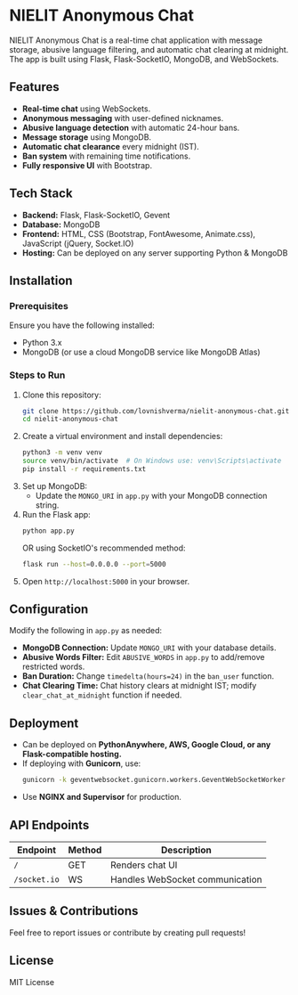 # NIELIT Anonymous Chat

NIELIT Anonymous Chat is a real-time chat application with message storage, abusive language filtering, and automatic chat clearing at midnight. The app is built using Flask, Flask-SocketIO, MongoDB, and WebSockets.

## Features
- **Real-time chat** using WebSockets.
- **Anonymous messaging** with user-defined nicknames.
- **Abusive language detection** with automatic 24-hour bans.
- **Message storage** using MongoDB.
- **Automatic chat clearance** every midnight (IST).
- **Ban system** with remaining time notifications.
- **Fully responsive UI** with Bootstrap.

## Tech Stack
- **Backend:** Flask, Flask-SocketIO, Gevent
- **Database:** MongoDB
- **Frontend:** HTML, CSS (Bootstrap, FontAwesome, Animate.css), JavaScript (jQuery, Socket.IO)
- **Hosting:** Can be deployed on any server supporting Python & MongoDB

## Installation
### Prerequisites
Ensure you have the following installed:
- Python 3.x
- MongoDB (or use a cloud MongoDB service like MongoDB Atlas)

### Steps to Run
1. Clone this repository:
   ```bash
   git clone https://github.com/lovnishverma/nielit-anonymous-chat.git
   cd nielit-anonymous-chat
   ```
2. Create a virtual environment and install dependencies:
   ```bash
   python3 -m venv venv
   source venv/bin/activate  # On Windows use: venv\Scripts\activate
   pip install -r requirements.txt
   ```
3. Set up MongoDB:
   - Update the `MONGO_URI` in `app.py` with your MongoDB connection string.
4. Run the Flask app:
   ```bash
   python app.py
   ```
   OR using SocketIO's recommended method:
   ```bash
   flask run --host=0.0.0.0 --port=5000
   ```
5. Open `http://localhost:5000` in your browser.

## Configuration
Modify the following in `app.py` as needed:
- **MongoDB Connection:** Update `MONGO_URI` with your database details.
- **Abusive Words Filter:** Edit `ABUSIVE_WORDS` in `app.py` to add/remove restricted words.
- **Ban Duration:** Change `timedelta(hours=24)` in the `ban_user` function.
- **Chat Clearing Time:** Chat history clears at midnight IST; modify `clear_chat_at_midnight` function if needed.

## Deployment
- Can be deployed on **PythonAnywhere, AWS, Google Cloud, or any Flask-compatible hosting.**
- If deploying with **Gunicorn**, use:
  ```bash
  gunicorn -k geventwebsocket.gunicorn.workers.GeventWebSocketWorker -w 1 app:app
  ```
- Use **NGINX and Supervisor** for production.

## API Endpoints
| Endpoint       | Method | Description |
|---------------|--------|-------------|
| `/`           | GET    | Renders chat UI |
| `/socket.io`  | WS     | Handles WebSocket communication |

## Issues & Contributions
Feel free to report issues or contribute by creating pull requests!

## License
MIT License

